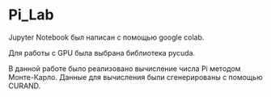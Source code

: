 # Pi_Lab

Jupyter Notebook был написан с помощью google colab.

Для работы с GPU была выбрана библиотека pycuda.

В данной работе было реализовано вычисление числа Pi методом Монте-Карло. Данные для вычисления были сгенерированы с помощью CURAND.


